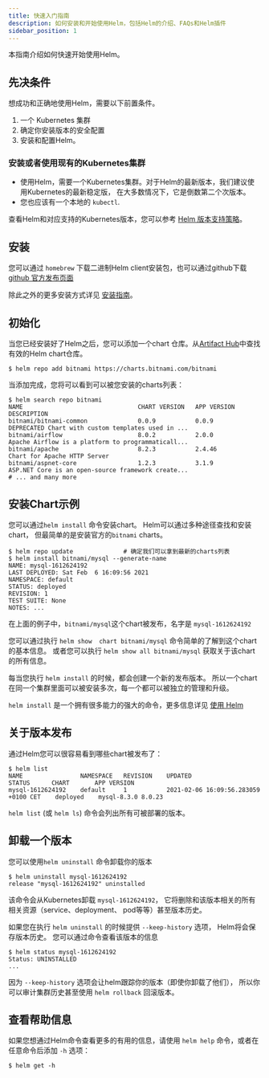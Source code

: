 ```yaml
---
title: 快速入门指南
description: 如何安装和开始使用Helm，包括Helm的介绍、FAQs和Helm插件
sidebar_position: 1
---
```


本指南介绍如何快速开始使用Helm。

## 先决条件

想成功和正确地使用Helm，需要以下前置条件。

1. 一个 Kubernetes 集群
2. 确定你安装版本的安全配置
3. 安装和配置Helm。

### 安装或者使用现有的Kubernetes集群

- 使用Helm，需要一个Kubernetes集群。对于Helm的最新版本，我们建议使用Kubernetes的最新稳定版，
  在大多数情况下，它是倒数第二个次版本。
- 您也应该有一个本地的 `kubectl`.

查看Helm和对应支持的Kubernetes版本，您可以参考 [Helm
版本支持策略](https://helm.sh/zh/docs/topics/version_skew/)。

## 安装

您可以通过 `homebrew` 下载二进制Helm client安装包，也可以通过github下载 [github 官方发布页面](https://github.com/helm/helm/releases)

除此之外的更多安装方式详见 [安装指南](https://helm.sh/zh/docs/intro/install)。

## 初始化

当您已经安装好了Helm之后，您可以添加一个chart 仓库。从[Artifact
Hub](https://artifacthub.io/packages/search?kind=0)中查找有效的Helm chart仓库。

```console
$ helm repo add bitnami https://charts.bitnami.com/bitnami
```

当添加完成，您将可以看到可以被您安装的charts列表：

```console
$ helm search repo bitnami
NAME                             	CHART VERSION	APP VERSION  	DESCRIPTION
bitnami/bitnami-common           	0.0.9        	0.0.9        	DEPRECATED Chart with custom templates used in ...
bitnami/airflow                  	8.0.2        	2.0.0        	Apache Airflow is a platform to programmaticall...
bitnami/apache                   	8.2.3        	2.4.46       	Chart for Apache HTTP Server
bitnami/aspnet-core              	1.2.3        	3.1.9        	ASP.NET Core is an open-source framework create...
# ... and many more
```

## 安装Chart示例

您可以通过`helm install` 命令安装chart。 Helm可以通过多种途径查找和安装chart，
但最简单的是安装官方的`bitnami` charts。

```console
$ helm repo update              # 确定我们可以拿到最新的charts列表
$ helm install bitnami/mysql --generate-name
NAME: mysql-1612624192
LAST DEPLOYED: Sat Feb  6 16:09:56 2021
NAMESPACE: default
STATUS: deployed
REVISION: 1
TEST SUITE: None
NOTES: ...
```

在上面的例子中，`bitnami/mysql`这个chart被发布，名字是 `mysql-1612624192`

您可以通过执行 `helm show  chart bitnami/mysql` 命令简单的了解到这个chart的基本信息。
或者您可以执行 `helm show all bitnami/mysql` 获取关于该chart的所有信息。

每当您执行 `helm install` 的时候，都会创建一个新的发布版本。
所以一个chart在同一个集群里面可以被安装多次，每一个都可以被独立的管理和升级。

`helm install` 是一个拥有很多能力的强大的命令，更多信息详见 [使用 Helm](https://helm.sh/zh/docs/intro/using_helm)

## 关于版本发布

通过Helm您可以很容易看到哪些chart被发布了：

```console
$ helm list
NAME            	NAMESPACE	REVISION	UPDATED                             	STATUS  	CHART      	APP VERSION
mysql-1612624192	default  	1       	2021-02-06 16:09:56.283059 +0100 CET	deployed	mysql-8.3.0	8.0.23
```

`helm list` (或 `helm ls`) 命令会列出所有可被部署的版本。

## 卸载一个版本

您可以使用`helm uninstall` 命令卸载你的版本

```console
$ helm uninstall mysql-1612624192
release "mysql-1612624192" uninstalled
```

该命令会从Kubernetes卸载 `mysql-1612624192`， 它将删除和该版本相关的所有相关资源（service、deployment、
pod等等）甚至版本历史。

如果您在执行 `helm uninstall` 的时候提供 `--keep-history` 选项， Helm将会保存版本历史。
您可以通过命令查看该版本的信息

```console
$ helm status mysql-1612624192
Status: UNINSTALLED
...
```

因为 `--keep-history` 选项会让helm跟踪你的版本（即使你卸载了他们）， 所以你可以审计集群历史甚至使用
`helm rollback` 回滚版本。

## 查看帮助信息

如果您想通过Helm命令查看更多的有用的信息，请使用 `helm help` 命令，或者在任意命令后添加 `-h` 选项：

```console
$ helm get -h
```
